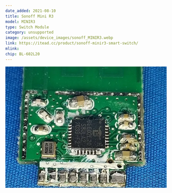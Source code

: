 ```yaml
---
date_added: 2021-08-10
title: Sonoff Mini R3
model: MINIR3
type: Switch Module
category: unsupported
image: /assets/device_images/sonoff_MINIR3.webp
link: https://itead.cc/product/sonoff-minir3-smart-switch/
mlink: 
chip: BL-602L20
---
```

![WiFi Module](/assets/device_images/sonoff_MINIR3_module.webp)
